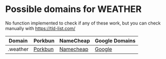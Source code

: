# Possible domains for WEATHER

No function implemented to check if any of these work, but you can check manually with https://tld-list.com/

| Domain | Porkbun | NameCheap | Google Domains |
|---|---|---|---|
| .weather | [Porkbun](https://porkbun.com/checkout/search?prb=e814663da1&tlds=&idnLanguage=&search=search&q=.weather) | [Namecheap](https://www.namecheap.com/domains/registration/results/?domain=.weather) | [Google](https://domains.google.com/registrar/search?searchTerm=.weather) |
